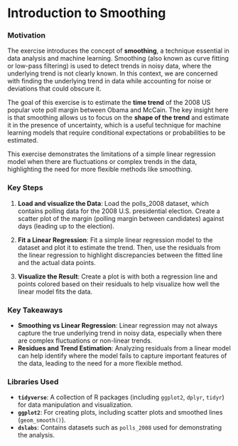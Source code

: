 # Introduction to Smoothing

### Motivation

The exercise introduces the concept of **smoothing**, a technique essential in data analysis and machine learning. Smoothing (also known as curve fitting or low-pass filtering) is used to detect trends in noisy data, where the underlying trend is not clearly known. In this context, we are concerned with finding the underlying trend in data while accounting for noise or deviations that could obscure it.

The goal of this exercise is to estimate the **time trend** of the 2008 US popular vote poll margin between Obama and McCain. The key insight here is that smoothing allows us to focus on the **shape of the trend** and estimate it in the presence of uncertainty, which is a useful technique for machine learning models that require conditional expectations or probabilities to be estimated.

This exercise demonstrates the limitations of a simple linear regression model when there are fluctuations or complex trends in the data, highlighting the need for more flexible methods like smoothing.

### Key Steps

1. **Load and visualize the Data**: Load the polls_2008 dataset, which contains polling data for the 2008 U.S. presidential election. Create a scatter plot of the margin (polling margin between candidates) against days (leading up to the election).
   
2. **Fit a Linear Regression**: Fit a simple linear regression model to the dataset and plot it to estimate the trend. Then, use the residuals from the linear regression to highlight discrepancies between the fitted line and the actual data points.

3. **Visualize the Result**: Create a plot is with both a regression line and points colored based on their residuals to help visualize how well the linear model fits the data.

### Key Takeaways

- **Smoothing vs Linear Regression**: Linear regression may not always capture the true underlying trend in noisy data, especially when there are complex fluctuations or non-linear trends.
- **Residues and Trend Estimation**: Analyzing residuals from a linear model can help identify where the model fails to capture important features of the data, leading to the need for a more flexible method.

### Libraries Used

- **`tidyverse`**: A collection of R packages (including `ggplot2`, `dplyr`, `tidyr`) for data manipulation and visualization.
- **`ggplot2`**: For creating plots, including scatter plots and smoothed lines (`geom_smooth()`).
- **`dslabs`**: Contains datasets such as `polls_2008` used for demonstrating the analysis.
